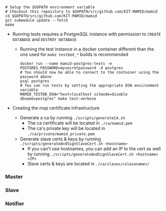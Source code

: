 

  ```
  # Setup the $GOPATH environment variable
  # Checkout this repository to $GOPATH/src/github.com/KIT-MAMID/mamid
  cd $GOPATH/src/github.com/KIT-MAMID/mamid
  git submodule update --fetch
  make
  ```

* Running tests requires a PostgreSQL instance with permission to `CREATE DATABASE` and `DESTROY DATABASE`
  * Running the test instance in a docker container different than the one used for `make testbed_*` builds is recommended

    ```
    docker run --name mamid-postgres-tests -e POSTGRES_PASSWORD=mysecretpassword -d postgres
    # You should now be able to connect to the container using the password above
    psql postgres
    # You can run tests by setting the appropriate DSN environment variable
    MAMID_TESTDB_DSN="host=localhost sslmode=disable dbname=postgres" make test-verbose
    ```

* Creating the msp certificate infrastructure
  * Generate a ca by running `./scripts/generateCA.sh`
     * The ca certificate will be located in `./ca/mamid.pem`
     * The ca's private key will be located in `./ca/private/mamid_private.pem`
  * Generate slave certs & keys by running `./scripts/generateAndSignSlaveCert.sh <hostname>`
     * If you can't use hostnames, you can add an IP to the cert as well by running `./scripts/generateAndSignSlaveCert.sh <hostname> <IP>`
     * Slave certs & keys are located in `./ca/slaves/<slavename>/`

### Master

### Slave

### Notifier



